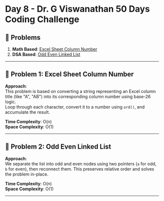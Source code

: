 # Day 8 - Dr. G Viswanathan 50 Days Coding Challenge

## 📘 Problems

1. **Math Based**: [Excel Sheet Column Number](https://leetcode.com/problems/excel-sheet-column-number/)
2. **DSA Based**: [Odd Even Linked List](https://leetcode.com/problems/odd-even-linked-list/)

---

## 📌 Problem 1: Excel Sheet Column Number

**Approach**:  
This problem is based on converting a string representing an Excel column title (like "A", "AB") into its corresponding column number using base-26 logic.  
Loop through each character, convert it to a number using `ord()`, and accumulate the result.

**Time Complexity**: O(n)  
**Space Complexity**: O(1)

---

## 📌 Problem 2: Odd Even Linked List

**Approach**:  
We separate the list into odd and even nodes using two pointers (`a` for odd, `b` for even), then reconnect them. This preserves relative order and solves the problem in-place.

**Time Complexity**: O(n)  
**Space Complexity**: O(1)

---
